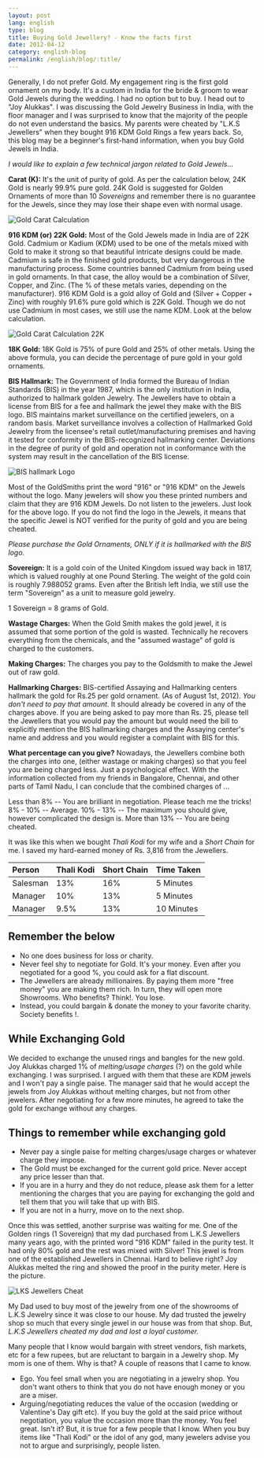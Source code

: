 ```yaml
---
layout: post
lang: english
type: blog
title: Buying Gold Jewellery? - Know the facts first
date: 2012-04-12
category: english-blog
permalink: /english/blog/:title/
---
```


Generally, I do not prefer Gold. My engagement ring is the first gold ornament on my body. It's a custom in India for the bride & groom to wear Gold Jewels during the wedding. I had no option but to buy. I head out to "Joy Alukkas". I was discussing the Gold Jewelry Business in India, with the floor manager and I was surprised to know that the majority of the people do not even understand the basics. My parents were cheated by "L.K.S Jewellers" when they bought 916 KDM Gold Rings a few years back. So, this blog may be a beginner's first-hand information, when you buy Gold Jewels in India.

*I would like to explain a few technical jargon related to Gold Jewels...*

**Carat (K):** It's the unit of purity of gold. As per the calculation below, 24K Gold is nearly 99.9% pure gold. 24K Gold is suggested for Golden Ornaments of more than 10 *Sovereigns* and remember there is no guarantee for the Jewels, since they may lose their shape even with normal usage.

![Gold Carat Calculation]({{site.english.blog.downloads}}/buying-gold-jewellery-carat-calculation-24k.jpg)

**916 KDM (or) 22K Gold:** Most of the Gold Jewels made in India are of 22K Gold. Cadmium or Kadium (KDM) used to be one of the metals mixed with Gold to make it strong so that beautiful intricate designs could be made. Cadmium is safe in the finished gold products, but very dangerous in the manufacturing process. Some countries banned Cadmium from being used in gold ornaments. In that case, the alloy would be a combination of Silver, Copper, and Zinc. (The % of these metals varies, depending on the manufacturer). 916 KDM Gold is a gold alloy of Gold and (Silver + Copper + Zinc) with roughly 91.6% pure gold which is 22K Gold. Though we do not use Cadmium in most cases, we still use the name KDM. Look at the below calculation.

![Gold Carat Calculation 22K]({{site.english.blog.downloads}}/buying-gold-jewellery-carat-calculation-22k.jpg)

**18K Gold:** 18K Gold is 75% of pure Gold and 25% of other metals. Using the above formula, you can decide the percentage of pure gold in your gold ornaments.

**BIS Hallmark:** The Government of India formed the Bureau of Indian Standards (BIS) in the year 1987, which is the only institution in India, authorized to hallmark golden Jewelry. The Jewellers have to obtain a license from BIS for a fee and hallmark the jewel they make with the BIS logo. BIS maintains market surveillance on the certified jewelers, on a random basis. Market surveillance involves a collection of Hallmarked Gold Jewelry from the licensee's retail outlet/manufacturing premises and having it tested for conformity in the BIS-recognized hallmarking center. Deviations in the degree of purity of gold and operation not in conformance with the system may result in the cancellation of the BIS license.

![BIS hallmark Logo]({{site.english.blog.downloads}}/buying-gold-jewellery-carat-bis-hallmark.jpg)

Most of the GoldSmiths print the word "916" or "916 KDM" on the Jewels without the logo. Many jewelers will show you these printed numbers and claim that they are 916 KDM Jewels. Do not listen to the jewelers. Just look for the above logo. If you do not find the logo in the Jewels, it means that the specific Jewel is NOT verified for the purity of gold and you are being cheated.

*Please purchase the Gold Ornaments, ONLY if it is hallmarked with the BIS logo.*

**Sovereign:** It is a gold coin of the United Kingdom issued way back in 1817, which is valued roughly at one Pound Sterling. The weight of the gold coin is roughly 7.988052 grams. Even after the British left India, we still use the term "Sovereign" as a unit to measure gold jewelry.

1 Sovereign = 8 grams of Gold.

**Wastage Charges:** When the Gold Smith makes the gold jewel, it is assumed that some portion of the gold is wasted. Technically he recovers everything from the chemicals, and the "assumed wastage" of gold is charged to the customers.

**Making Charges:** The charges you pay to the Goldsmith to make the Jewel out of raw gold.

**Hallmarking Charges:** BIS-certified Assaying and Hallmarking centers hallmark the gold for Rs.25 per gold ornament. (As of August 1st, 2012). *You don't need to pay that amount.* It should already be covered in any of the charges above. If you are being asked to pay more than Rs. 25, please tell the Jewellers that you would pay the amount but would need the bill to explicitly mention the BIS hallmarking charges and the Assaying center's name and address and you would register a complaint with BIS for this.

**What percentage can you give?** Nowadays, the Jewellers combine both the charges into one, (either wastage or making charges) so that you feel you are being charged less. Just a psychological effect. With the information collected from my friends in Bangalore, Chennai, and other parts of Tamil Nadu, I can conclude that the combined charges of ...

Less than 8% -- You are brilliant in negotiation. Please teach me the tricks!
8% - 10% -- Average.
10% - 13% -- The maximum you should give, however complicated the design is.
More than 13% -- You are being cheated.

It was like this when we bought *Thali Kodi* for my wife and a *Short Chain* for me. I saved my hard-earned money of Rs. 3,816 from the Jewellers.

|Person|Thali Kodi|Short Chain|Time Taken|
|:---|:---|:---|:---|
|Salesman|13%|16%|5 Minutes|
|Manager|10%|13%|5 Minutes|
|Manager|9.5%|13%|10 Minutes|

## Remember the below

* No one does business for loss or charity.
* Never feel shy to negotiate for Gold. It's your money. Even after you negotiated for a good %, you could ask for a flat discount.
* The Jewellers are already millionaires. By paying them more "free money" you are making them rich. In turn, they will open more Showrooms. Who benefits? Think!. You lose.
* Instead, you could bargain & donate the money to your favorite charity. Society benefits !.

## While Exchanging Gold

We decided to exchange the unused rings and bangles for the new gold. Joy Alukkas charged 1% of *melting/usage charges* (?) on the gold while exchanging. I was surprised. I argued with them that these are KDM jewels and I won't pay a single paise. The manager said that he would accept the jewels from Joy Alukkas without melting charges, but not from other jewelers. After negotiating for a few more minutes, he agreed to take the gold for exchange without any charges.

## Things to remember while exchanging gold

* Never pay a single paise for melting charges/usage charges or whatever charge they impose.
* The Gold must be exchanged for the current gold price. Never accept any price lesser than that.
* If you are in a hurry and they do not reduce, please ask them for a letter mentioning the charges that you are paying for exchanging the gold and tell them that you will take that up with BIS.
* If you are not in a hurry, move on to the next shop.

Once this was settled, another surprise was waiting for me. One of the Golden rings (1 Sovereign) that my dad purchased from L.K.S Jewellers many years ago, with the printed word "916 KDM" failed in the purity test. It had only 80% gold and the rest was mixed with Silver! This jewel is from one of the established Jewellers in Chennai. Hard to believe right? Joy Alukkas melted the ring and showed the proof in the purity meter. Here is the picture.

![LKS Jewellers Cheat]({{site.english.blog.downloads}}/lks-jewellery-916-kdm-cheat.jpg)

My Dad used to buy most of the jewelry from one of the showrooms of L.K.S Jewelry since it was close to our house. My dad trusted the jewelry shop so much that every single jewel in our house was from that shop. But, *L.K.S Jewellers cheated my dad and lost a loyal customer.*

Many people that I know would bargain with street vendors, fish markets, etc for a few rupees, but are reluctant to bargain in a Jewelry shop. My mom is one of them. Why is that? A couple of reasons that I came to know.

* Ego. You feel small when you are negotiating in a jewelry shop. You don't want others to think that you do not have enough money or you are a miser.
* Arguing/negotiating reduces the value of the occasion (wedding or Valentine's Day gift etc). If you buy the gold at the said price without negotiation, you value the occasion more than the money. You feel great. Isn't it? But, it is true for a few people that I know. When you buy items like "Thali Kodi" or the idol of any god, many jewelers advise you not to argue and surprisingly, people listen.
